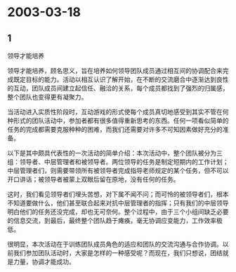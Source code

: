 # 2003-03-18

## 1

领导才能培养

领导才能培养，顾名思义，旨在培养如何领导团队成员通过相互间的协调配合来完成既定目标的能力。活动以相互认识了解开始，在不断的交流磨合中逐渐达到良性的互动，团队成员间建立起信任、融洽的关系，每个成员都找到了强烈的归属感，整个团队也变得更有凝聚力。

当活动进入实质性阶段时，互动游戏的形式使每个成员真切地感受到其实不管在何种形式的团队活动中，参加者都有很多值得重新思考的东西。任何一项看似简单的任务的完成都需要克服种种的困难，而我们还需要对许多不可知因素做好充分的准备。

以下是其中颇具代表性的一次活动的简单介绍：本次活动中，整个团队被分为三组：领导者、中层管理者和被领导者。两位领导的任务是制定短期内的工作计划；中层管理者们，则需要带领所有被领导者完成指导老师规定的某个任务，但不可以开口讲话；被领导者被蒙上双眼后留在原地，没有任何的任务。

这时，我们看见领导者们埋头苦想，对下属不闻不问；而可怜的被领导者们，根本不知道要做什么，他们甚至联合起来对抗中层管理者的指挥；只有我们的中层领导明白他们的任务还没完成，却也无可奈何。整个过程中，由于三个小组间缺乏必要的信息交流，到最后，最终整个团队趋于瘫痪，毫无协调应变能力，工作效率极低。

很明显，本次活动在于训练团队成员角色的适应和团队的交流沟通与合作协调。以前我们参加团队活动时，大家是怎样的一种感受呢？而现在，我们只想说，团结就是力量，协调才能成功。




